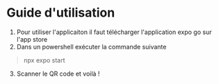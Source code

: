 # Guide d'utilisation
1) Pour utiliser l'applicaiton il faut télécharger l'application expo go sur l'app store
2) Dans un powershell exécuter la commande suivante
 > npx expo start
3) Scanner le QR code et voilà !
